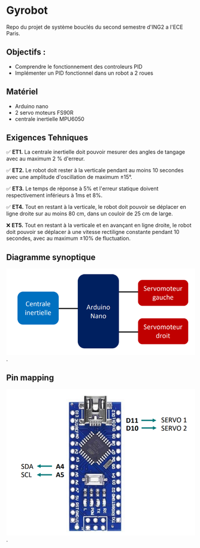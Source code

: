 # Gyrobot

Repo du projet de système bouclés du second semestre d'ING2 a l'ECE Paris.

## Objectifs :

- Comprendre le fonctionnement des controleurs PID
- Implémenter un PID fonctionnel dans un robot a 2 roues

## Matériel

- Arduino nano
- 2 servo moteurs FS90R
- centrale inertielle MPU6050

## Exigences Tehniques

✅ **ET1.** La centrale inertielle doit pouvoir mesurer des angles de tangage avec au maximum 2 %
d'erreur.

✅ **ET2.** Le robot doit rester à la verticale pendant au moins 10 secondes avec une amplitude
d'oscillation de maximum ±15°.

✅ **ET3.** Le temps de réponse à 5% et l'erreur statique doivent respectivement
inférieurs à 1ms et 8%.

✅ **ET4.** Tout en restant à la verticale, le robot doit pouvoir se déplacer en ligne droite sur au
moins 80 cm, dans un couloir de 25 cm de large.

❌ **ET5.** Tout en restant à la verticale et en avançant en ligne droite, le robot doit pouvoir se
déplacer à une vitesse rectiligne constante pendant 10 secondes, avec au maximum ±10% de
fluctuation.

## Diagramme synoptique

![Diagramme synoptique](images/diagramme_synoptique.png "Diagramme synoptique").

## Pin mapping

![Pin mapping](images/pin_mapping.png "Pin mapping").
